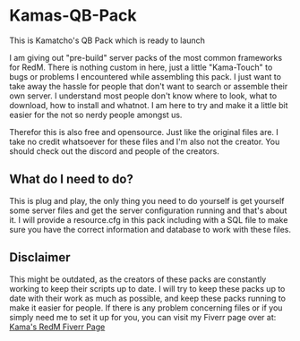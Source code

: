 # Kamas-QB-Pack
This is Kamatcho's QB Pack which is ready to launch

I am giving out "pre-build" server packs of the most common frameworks for RedM. There is nothing custom in here, just a little "Kama-Touch" to bugs or problems I encountered while assembling this pack. I just want to take away the hassle for people that don't want to search or assemble their own server. I understand most people don't know where to look, what to download, how to install and whatnot. I am here to try and make it a little bit easier for the not so nerdy people amongst us. 

Therefor this is also free and opensource. Just like the original files are. I take no credit whatsoever for these files and I'm also not the creator. You should check out the discord and people of the creators. 

## What do I need to do?
This is plug and play, the only thing you need to do yourself is get yourself some server files and get the server configuration running and that's about it. I will provide a resource.cfg in this pack including with a SQL file to make sure you have the correct information and database to work with these files. 

## Disclaimer
This might be outdated, as the creators of these packs are constantly working to keep their scripts up to date. I will try to keep these packs up to date with their work as much as possible, and keep these packs running to make it easier for people. 
If there is any problem concerning files or if you simply need me to set it up for you, you can visit my Fiverr page over at: [Kama's RedM Fiverr Page](https://nl.fiverr.com/lurzkamatcho/deliver-custom-solutions-for-your-redm-environment)
